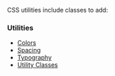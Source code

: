 CSS utilities include classes to add:

### Utilities

- [Colors](/#/Sass%20Utilities/Colors)
- [Spacing](/#/Sass%20Utilities/Spacing)
- [Typography](/#/Sass%20Utilities/Typography)
- [Utility Classes](/#/Sass%20Utilities/Utilities)
